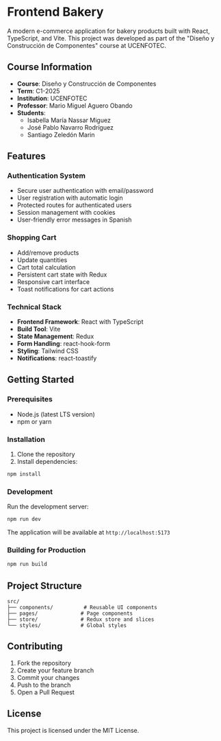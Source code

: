 # Frontend Bakery

A modern e-commerce application for bakery products built with React, TypeScript, and Vite. This project was developed as part of the "Diseño y Construcción de Componentes" course at UCENFOTEC.

## Course Information
- **Course**: Diseño y Construcción de Componentes
- **Term**: C1-2025
- **Institution**: UCENFOTEC
- **Professor**: Mario Miguel Aguero Obando
- **Students**:
  - Isabella María Nassar Miguez
  - José Pablo Navarro Rodríguez
  - Santiago Zeledón Marin

## Features

### Authentication System
- Secure user authentication with email/password
- User registration with automatic login
- Protected routes for authenticated users
- Session management with cookies
- User-friendly error messages in Spanish

### Shopping Cart
- Add/remove products
- Update quantities
- Cart total calculation
- Persistent cart state with Redux
- Responsive cart interface
- Toast notifications for cart actions

### Technical Stack
- **Frontend Framework**: React with TypeScript
- **Build Tool**: Vite
- **State Management**: Redux
- **Form Handling**: react-hook-form
- **Styling**: Tailwind CSS
- **Notifications**: react-toastify

## Getting Started

### Prerequisites
- Node.js (latest LTS version)
- npm or yarn

### Installation
1. Clone the repository
2. Install dependencies:
```bash
npm install
```

### Development
Run the development server:
```bash
npm run dev
```
The application will be available at `http://localhost:5173`

### Building for Production
```bash
npm run build
```

## Project Structure

```
src/
├── components/          # Reusable UI components
├── pages/              # Page components
├── store/              # Redux store and slices
└── styles/             # Global styles
```

## Contributing
1. Fork the repository
2. Create your feature branch
3. Commit your changes
4. Push to the branch
5. Open a Pull Request

## License
This project is licensed under the MIT License.
